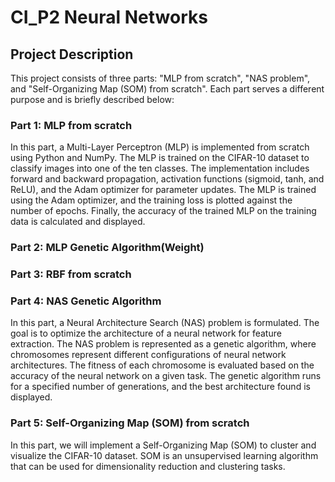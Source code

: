# CI_P2 Neural Networks

## Project Description

This project consists of three parts: "MLP from scratch", "NAS problem", and "Self-Organizing Map (SOM) from scratch". Each part serves a different purpose and is briefly described below:

### Part 1: MLP from scratch
In this part, a Multi-Layer Perceptron (MLP) is implemented from scratch using Python and NumPy. The MLP is trained on the CIFAR-10 dataset to classify images into one of the ten classes. The implementation includes forward and backward propagation, activation functions (sigmoid, tanh, and ReLU), and the Adam optimizer for parameter updates. The MLP is trained using the Adam optimizer, and the training loss is plotted against the number of epochs. Finally, the accuracy of the trained MLP on the training data is calculated and displayed.

### Part 2: MLP Genetic Algorithm(Weight)

### Part 3: RBF from scratch

### Part 4: NAS Genetic Algorithm
In this part, a Neural Architecture Search (NAS) problem is formulated. The goal is to optimize the architecture of a neural network for feature extraction. The NAS problem is represented as a genetic algorithm, where chromosomes represent different configurations of neural network architectures. The fitness of each chromosome is evaluated based on the accuracy of the neural network on a given task. The genetic algorithm runs for a specified number of generations, and the best architecture found is displayed.

### Part 5: Self-Organizing Map (SOM) from scratch
In this part, we will implement a Self-Organizing Map (SOM) to cluster and visualize the CIFAR-10 dataset. SOM is an unsupervised learning algorithm that can be used for dimensionality reduction and clustering tasks.

